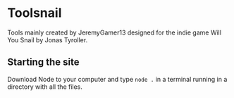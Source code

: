# Toolsnail
 Tools mainly created by JeremyGamer13 designed for the indie game Will You Snail by Jonas Tyroller.
## Starting the site
 Download Node to your computer and type ``node .`` in a terminal running in a directory with all the files.